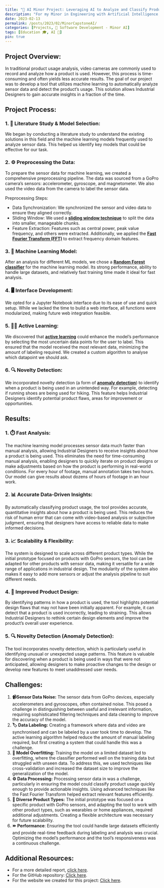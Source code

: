 ```yaml
---
title: "🤖 AI Minor Project: Leveraging AI to Analyze and Classify Product Usage in the Engineering with Artificial Intelligence Minor"
description: "For my Minor in Engineering with Artificial Intelligence, I worked on a project aimed at creating a tool to help Industrial Designers analyze how a product is used in the real world using sensor data."
date: 2023-02-13
permalink: /posts/2023/02/MinorCapstoneAI/
categories: [Projects, 🤖 Software Development - Minor AI]
tags: [Education 🎓, AI 🤖]
pin: true
---
```


## Project Overview:

In traditional product usage analysis, video cameras are commonly used to record and analyze how a product is used. However, this process is time-consuming and often yields less accurate results. The goal of our project was to develop a tool that utilizes machine learning to automatically analyze sensor data and detect the product’s usage. This solution allows Industrial Designers to gain accurate insights in a fraction of the time.

## Project Process:

### 1. 📖 Literature Study & Model Selection:

We began by conducting a literature study to understand the existing solutions in this field and the machine learning models frequently used to analyze sensor data. This helped us identify key models that could be effective for our task.
### 2. ⚙️ Preprocessing the Data:

To prepare the sensor data for machine learning, we created a comprehensive preprocessing pipeline. The data was sourced from a GoPro camera’s sensors: accelerometer, gyroscope, and magnetometer. We also used the video data from the camera to label the sensor data.

Preprocessing Steps:

- Data Synchronization: We synchronized the sensor and video data to ensure they aligned correctly.
- Sliding Window: We used a [**sliding window technique**](https://www.geeksforgeeks.org/window-sliding-technique/) to split the data into smaller, manageable chunks.
- Feature Extraction: Features such as central power, peak value frequency, and others were extracted. Additionally, we applied the [**Fast Fourier Transform (FFT)**](https://en.wikipedia.org/wiki/Fast_Fourier_transform) to extract frequency domain features.

### 3. 🤖 Machine Learning Model:

After an analysis for different ML models, we chose a [**Random Forest classifier**](https://www.ibm.com/think/topics/random-forest) for the machine learning model. Its strong performance, ability to handle large datasets, and relatively fast training time made it ideal for fast analysis.

### 4. 🖥️ Interface Development:

We opted for a Jupyter Notebook interface due to its ease of use and quick setup. While we lacked the time to build a web interface, all functions were modularized, making future web integration feasible.

### 5. 🏃‍♂️ Active Learning:

We discovered that [**active learning**](https://en.wikipedia.org/wiki/Active_learning_(machine_learning)) could enhance the model’s performance by selecting the most uncertain data points for the user to label. This ensured that the model received the most relevant data, minimizing the amount of labeling required. We created a custom algorithm to analyse which datapoint we should ask.

### 6. 🔍 Novelty Detection:

We incorporated novelty detection (a form of [**anomaly detection**](https://www.ibm.com/think/topics/machine-learning-for-anomaly-detection)) to identify when a product is being used in an unintended way. For example, detecting if running shoes are being used for hiking. This feature helps Industrial Designers identify potential product flaws, areas for improvement or opportunities.

## Results: 

### 1. ⏱️ Fast Analysis:

The machine learning model processes sensor data much faster than manual analysis, allowing Industrial Designers to receive insights about how a product is being used. This eliminates the need for time-consuming manual analysis, enabling designers to quickly iterate on product designs or make adjustments based on how the product is performing in real-world conditions. For every hour of footage, manual annotation takes two hours. Our model can give results about dozens of hours of footage in an hour work.

### 2. 📊 Accurate Data-Driven Insights:

By automatically classifying product usage, the tool provides accurate, quantitative insights about how a product is being used. This reduces the risk of human error that can come with video-based analysis or subjective judgment, ensuring that designers have access to reliable data to make informed decisions.

### 3. 📈 Scalability & Flexibility:

The system is designed to scale across different product types. While the initial prototype focused on products with GoPro sensors, the tool can be adapted for other products with sensor data, making it versatile for a wide range of applications in industrial design. The modularity of the system also makes it easy to add more sensors or adjust the analysis pipeline to suit different needs.

### 4. 👟 Improved Product Design:

By identifying patterns in how a product is used, the tool highlights potential design flaws that may not have been initially apparent. For example, it can detect that a product is used incorrectly, leading to straining. This allows Industrial Designers to rethink certain design elements and improve the product’s overall user experience.

### 5. 🔍 Novelty Detection (Anomaly Detection):

The tool incorporates novelty detection, which is particularly useful in identifying unusual or unexpected usage patterns. This feature is valuable for discovering when a product is being used in ways that were not anticipated, allowing designers to make proactive changes to the design or develop new features to meet unaddressed user needs.

## Challenges:
1. **📹Sensor Data Noise:** The sensor data from GoPro devices, especially accelerometers and gyroscopes, often contained noise. This posed a challenge in distinguishing between useful and irrelevant information, requiring sophisticated filtering techniques and data cleaning to improve the accuracy of the model.
2. **🏷️ Data Labeling:** Creating a framework where data and video are synchronised and can be labeled by a user took time to develop. The active learning algorithm helped reduce the amount of manual labeling required, but first creating a system that could handle this was a challenge.
3. **🤖 Model Overfitting:** Training the model on a limited dataset led to overfitting, where the classifier performed well on the training data but struggled with unseen data. To address this, we used techniques like cross-validation and increased the dataset size to improve the generalization of the model.
4. **⚙️ Data Processing:** Processing sensor data in was a challenge, particularly in ensuring the model could classify product usage quickly enough to provide actionable insights. Using advanced techniques like the Fast Fourier Transform helped extract relevant features efficiently.
5. **🧩 Diverse Product Types:** The initial prototype was focused on a specific product with GoPro sensors, and adapting the tool to work with other product types, such as wearables or home appliances, required additional adjustments. Creating a flexible architecture was necessary for future scalability.
6. **⏩ Performance**: Ensuring the tool could handle large datasets efficiently and provide real-time feedback during labeling and analysis was crucial. Optimizing the model’s performance and the tool’s responsiveness was a continuous challenge.

## Additional Resources:

- For a more detailed report, [click here](/assets/capstoneAI-report.pdf).
- For the GitHub repository: [Click here](https://github.com/iantmn/Capstone-AI-IoT).
- For the website we created for this project: [Click here](https://datacentricdesign.github.io/iot-ml-design-kit/).